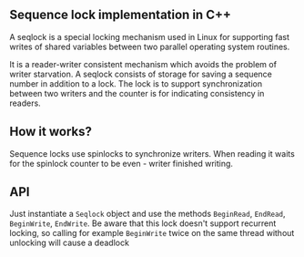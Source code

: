 ## Sequence lock implementation in C++

A seqlock is a special locking mechanism used in Linux for supporting fast writes of shared variables between two parallel operating system routines. 

It is a reader-writer consistent mechanism which avoids the problem of writer starvation. A seqlock consists of storage for saving a sequence number in addition to a lock. 
The lock is to support synchronization between two writers and the counter is for indicating consistency in readers.

## How it works?

Sequence locks use spinlocks to synchronize writers. 
When reading it waits for the spinlock counter to be even - writer finished writing.

## API

Just instantiate a `Seqlock` object and use the methods `BeginRead`, `EndRead`, `BeginWrite`, `EndWrite`.
Be aware that this lock doesn't support recurrent locking, so calling for example `BeginWrite` twice on the same thread
without unlocking will cause a deadlock 

